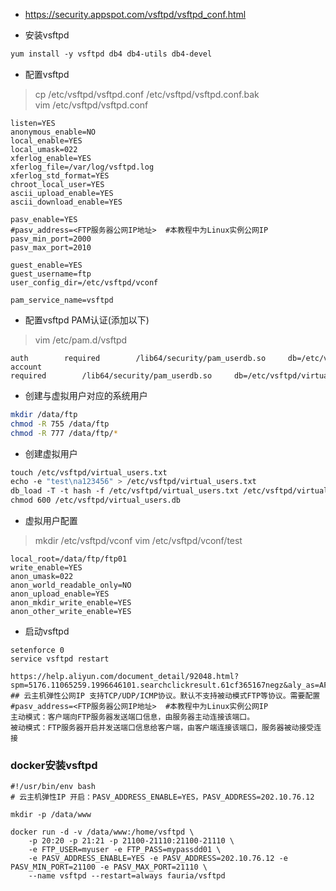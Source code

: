 * https://security.appspot.com/vsftpd/vsftpd_conf.html

* 安装vsftpd
```bash
yum install -y vsftpd db4 db4-utils db4-devel
```

* 配置vsftpd
>cp /etc/vsftpd/vsftpd.conf /etc/vsftpd/vsftpd.conf.bak
>vim /etc/vsftpd/vsftpd.conf
```
listen=YES
anonymous_enable=NO
local_enable=YES
local_umask=022
xferlog_enable=YES
xferlog_file=/var/log/vsftpd.log
xferlog_std_format=YES
chroot_local_user=YES
ascii_upload_enable=YES
ascii_download_enable=YES

pasv_enable=YES
#pasv_address=<FTP服务器公网IP地址>  #本教程中为Linux实例公网IP
pasv_min_port=2000
pasv_max_port=2010

guest_enable=YES
guest_username=ftp
user_config_dir=/etc/vsftpd/vconf

pam_service_name=vsftpd
```


* 配置vsftpd PAM认证(添加以下)
>vim /etc/pam.d/vsftpd
```
auth        required        /lib64/security/pam_userdb.so     db=/etc/vsftpd/virtual_users.txt
account     required        /lib64/security/pam_userdb.so     db=/etc/vsftpd/virtual_users.txt
```

* 创建与虚拟用户对应的系统用户
```bash
mkdir /data/ftp
chmod -R 755 /data/ftp
chmod -R 777 /data/ftp/*
```

* 创建虚拟用户
```bash
touch /etc/vsftpd/virtual_users.txt
echo -e "test\na123456" > /etc/vsftpd/virtual_users.txt
db_load -T -t hash -f /etc/vsftpd/virtual_users.txt /etc/vsftpd/virtual_users.db
chmod 600 /etc/vsftpd/virtual_users.db
```

* 虚拟用户配置
>mkdir /etc/vsftpd/vconf
>vim /etc/vsftpd/vconf/test
```
local_root=/data/ftp/ftp01
write_enable=YES
anon_umask=022
anon_world_readable_only=NO
anon_upload_enable=YES
anon_mkdir_write_enable=YES
anon_other_write_enable=YES
```

* 启动vsftpd
```
setenforce 0
service vsftpd restart
```

```
https://help.aliyun.com/document_detail/92048.html?spm=5176.11065259.1996646101.searchclickresult.61cf365167negz&aly_as=AFsqbdwz
## 云主机弹性公网IP 支持TCP/UDP/ICMP协议。默认不支持被动模式FTP等协议。需要配置#pasv_address=<FTP服务器公网IP地址>  #本教程中为Linux实例公网IP
主动模式：客户端向FTP服务器发送端口信息，由服务器主动连接该端口。
被动模式：FTP服务器开启并发送端口信息给客户端，由客户端连接该端口，服务器被动接受连接
```

### docker安装vsftpd
```
#!/usr/bin/env bash
# 云主机弹性IP 开启：PASV_ADDRESS_ENABLE=YES，PASV_ADDRESS=202.10.76.12

mkdir -p /data/www

docker run -d -v /data/www:/home/vsftpd \
    -p 20:20 -p 21:21 -p 21100-21110:21100-21110 \
    -e FTP_USER=myuser -e FTP_PASS=mypassdd01 \
    -e PASV_ADDRESS_ENABLE=YES -e PASV_ADDRESS=202.10.76.12 -e PASV_MIN_PORT=21100 -e PASV_MAX_PORT=21110 \
    --name vsftpd --restart=always fauria/vsftpd
```